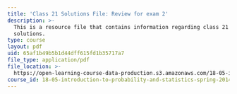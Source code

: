 ```yaml
---
title: 'Class 21 Solutions File: Review for exam 2'
description: >-
  This is a resource file that contains information regarding class 21
  solutions.
type: course
layout: pdf
uid: 65af1b49b5b1d44dff615fd1b35717a7
file_type: application/pdf
file_location: >-
  https://open-learning-course-data-production.s3.amazonaws.com/18-05-introduction-to-probability-and-statistics-spring-2014/65af1b49b5b1d44dff615fd1b35717a7_MIT18_05S14_class21-sol.pdf
course_id: 18-05-introduction-to-probability-and-statistics-spring-2014
---
```

